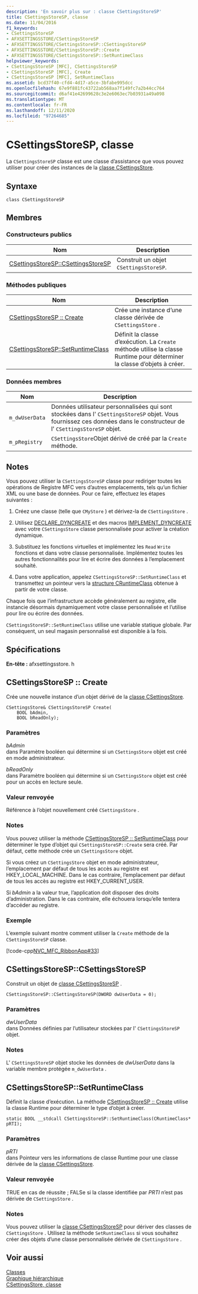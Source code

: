```yaml
---
description: 'En savoir plus sur : classe CSettingsStoreSP'
title: CSettingsStoreSP, classe
ms.date: 11/04/2016
f1_keywords:
- CSettingsStoreSP
- AFXSETTINGSSTORE/CSettingsStoreSP
- AFXSETTINGSSTORE/CSettingsStoreSP::CSettingsStoreSP
- AFXSETTINGSSTORE/CSettingsStoreSP::Create
- AFXSETTINGSSTORE/CSettingsStoreSP::SetRuntimeClass
helpviewer_keywords:
- CSettingsStoreSP [MFC], CSettingsStoreSP
- CSettingsStoreSP [MFC], Create
- CSettingsStoreSP [MFC], SetRuntimeClass
ms.assetid: bcd37f40-cfd4-4d17-a5ce-3bfabe995dcc
ms.openlocfilehash: 67e9f881fc43722ab568aa7f149fc7a2b44cc764
ms.sourcegitcommit: d6af41e42699628c3e2e6063ec7b03931a49a098
ms.translationtype: MT
ms.contentlocale: fr-FR
ms.lasthandoff: 12/11/2020
ms.locfileid: "97264685"
---
```

# <a name="csettingsstoresp-class"></a>CSettingsStoreSP, classe

La `CSettingsStoreSP` classe est une classe d’assistance que vous pouvez utiliser pour créer des instances de la [classe CSettingsStore](../../mfc/reference/csettingsstore-class.md).

## <a name="syntax"></a>Syntaxe

```
class CSettingsStoreSP
```

## <a name="members"></a>Membres

### <a name="public-constructors"></a>Constructeurs publics

|Nom|Description|
|----------|-----------------|
|[CSettingsStoreSP::CSettingsStoreSP](#csettingsstoresp)|Construit un objet `CSettingsStoreSP`.|

### <a name="public-methods"></a>M&#233;thodes publiques

|Nom|Description|
|----------|-----------------|
|[CSettingsStoreSP :: Create](#create)|Crée une instance d’une classe dérivée de `CSettingsStore` .|
|[CSettingsStoreSP::SetRuntimeClass](#setruntimeclass)|Définit la classe d’exécution. La `Create` méthode utilise la classe Runtime pour déterminer la classe d’objets à créer.|

### <a name="data-members"></a>Données membres

|Nom|Description|
|----------|-----------------|
|`m_dwUserData`|Données utilisateur personnalisées qui sont stockées dans l' `CSettingsStoreSP` objet. Vous fournissez ces données dans le constructeur de l' `CSettingsStoreSP` objet.|
|`m_pRegistry`|`CSettingsStore`Objet dérivé de créé par la `Create` méthode.|

## <a name="remarks"></a>Notes

Vous pouvez utiliser la `CSettingsStoreSP` classe pour rediriger toutes les opérations de Registre MFC vers d’autres emplacements, tels qu’un fichier XML ou une base de données. Pour ce faire, effectuez les étapes suivantes :

1. Créez une classe (telle que `CMyStore` ) et dérivez-la de `CSettingsStore` .

1. Utilisez [DECLARE_DYNCREATE](run-time-object-model-services.md#declare_dyncreate) et des macros [IMPLEMENT_DYNCREATE](run-time-object-model-services.md#implement_dyncreate) avec votre `CSettingsStore` classe personnalisée pour activer la création dynamique.

1. Substituez les fonctions virtuelles et implémentez les `Read` `Write` fonctions et dans votre classe personnalisée. Implémentez toutes les autres fonctionnalités pour lire et écrire des données à l’emplacement souhaité.

1. Dans votre application, appelez `CSettingsStoreSP::SetRuntimeClass` et transmettez un pointeur vers la [structure CRuntimeClass](../../mfc/reference/cruntimeclass-structure.md) obtenue à partir de votre classe.

Chaque fois que l’infrastructure accède généralement au registre, elle instancie désormais dynamiquement votre classe personnalisée et l’utilise pour lire ou écrire des données.

`CSettingsStoreSP::SetRuntimeClass` utilise une variable statique globale. Par conséquent, un seul magasin personnalisé est disponible à la fois.

## <a name="requirements"></a>Spécifications

**En-tête :** afxsettingsstore. h

## <a name="csettingsstorespcreate"></a><a name="create"></a> CSettingsStoreSP :: Create

Crée une nouvelle instance d’un objet dérivé de la [classe CSettingsStore](../../mfc/reference/csettingsstore-class.md).

```
CSettingsStore& CSettingsStoreSP Create(
    BOOL bAdmin,
    BOOL bReadOnly);
```

### <a name="parameters"></a>Paramètres

*bAdmin*<br/>
dans Paramètre booléen qui détermine si un `CSettingsStore` objet est créé en mode administrateur.

*bReadOnly*<br/>
dans Paramètre booléen qui détermine si un `CSettingsStore` objet est créé pour un accès en lecture seule.

### <a name="return-value"></a>Valeur renvoyée

Référence à l’objet nouvellement créé `CSettingsStore` .

### <a name="remarks"></a>Notes

Vous pouvez utiliser la méthode [CSettingsStoreSP :: SetRuntimeClass](#setruntimeclass) pour déterminer le type d’objet qui `CSettingsStoreSP::Create` sera créé. Par défaut, cette méthode crée un `CSettingsStore` objet.

Si vous créez un `CSettingsStore` objet en mode administrateur, l’emplacement par défaut de tous les accès au registre est HKEY_LOCAL_MACHINE. Dans le cas contraire, l’emplacement par défaut de tous les accès au registre est HKEY_CURRENT_USER.

Si *bAdmin* a la valeur true, l’application doit disposer des droits d’administration. Dans le cas contraire, elle échouera lorsqu’elle tentera d’accéder au registre.

### <a name="example"></a>Exemple

L’exemple suivant montre comment utiliser la `Create` méthode de la `CSettingsStoreSP` classe.

[!code-cpp[NVC_MFC_RibbonApp#33](../../mfc/reference/codesnippet/cpp/csettingsstoresp-class_1.cpp)]

## <a name="csettingsstorespcsettingsstoresp"></a><a name="csettingsstoresp"></a> CSettingsStoreSP::CSettingsStoreSP

Construit un objet de [classe CSettingsStoreSP](../../mfc/reference/csettingsstoresp-class.md) .

```
CSettingsStoreSP::CSettingsStoreSP(DWORD dwUserData = 0);
```

### <a name="parameters"></a>Paramètres

*dwUserData*<br/>
dans Données définies par l’utilisateur stockées par l' `CSettingsStoreSP` objet.

### <a name="remarks"></a>Notes

L' `CSettingsStoreSP` objet stocke les données de *dwUserData* dans la variable membre protégée `m_dwUserData` .

## <a name="csettingsstorespsetruntimeclass"></a><a name="setruntimeclass"></a> CSettingsStoreSP::SetRuntimeClass

Définit la classe d’exécution. La méthode [CSettingsStoreSP :: Create](#create) utilise la classe Runtime pour déterminer le type d’objet à créer.

```
static BOOL __stdcall CSettingsStoreSP::SetRuntimeClass(CRuntimeClass* pRTI);
```

### <a name="parameters"></a>Paramètres

*pRTI*<br/>
dans Pointeur vers les informations de classe Runtime pour une classe dérivée de la [classe CSettingsStore](../../mfc/reference/csettingsstore-class.md).

### <a name="return-value"></a>Valeur renvoyée

TRUE en cas de réussite ; FALSe si la classe identifiée par *PRTI* n’est pas dérivée de `CSettingsStore` .

### <a name="remarks"></a>Notes

Vous pouvez utiliser la [classe CSettingsStoreSP](../../mfc/reference/csettingsstoresp-class.md) pour dériver des classes de `CSettingsStore` . Utilisez la méthode `SetRuntimeClass` si vous souhaitez créer des objets d’une classe personnalisée dérivée de `CSettingsStore` .

## <a name="see-also"></a>Voir aussi

[Classes](../../mfc/reference/mfc-classes.md)<br/>
[Graphique hiérarchique](../../mfc/hierarchy-chart.md)<br/>
[CSettingsStore, classe](../../mfc/reference/csettingsstore-class.md)

